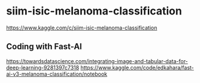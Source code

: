 # siim-isic-melanoma-classification
https://www.kaggle.com/c/siim-isic-melanoma-classification

## Coding with Fast-AI
https://towardsdatascience.com/integrating-image-and-tabular-data-for-deep-learning-9281397c7318
https://www.kaggle.com/code/edkahara/fast-ai-v3-melanoma-classification/notebook
